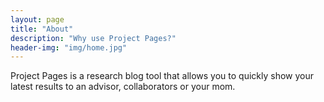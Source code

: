 ```yaml
---
layout: page
title: "About"
description: "Why use Project Pages?"
header-img: "img/home.jpg"
---
```


Project Pages is a research blog tool that allows you to quickly show your latest results to an advisor, collaborators or your mom.
	